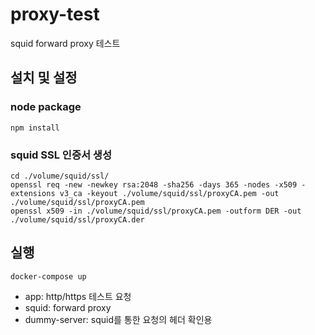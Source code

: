 # proxy-test
squid forward proxy 테스트

## 설치 및 설정
### node package
```shell
npm install
```

### squid SSL 인증서 생성
```shell
cd ./volume/squid/ssl/
openssl req -new -newkey rsa:2048 -sha256 -days 365 -nodes -x509 -extensions v3_ca -keyout ./volume/squid/ssl/proxyCA.pem -out ./volume/squid/ssl/proxyCA.pem
openssl x509 -in ./volume/squid/ssl/proxyCA.pem -outform DER -out ./volume/squid/ssl/proxyCA.der
```

## 실행
```shell
docker-compose up
```

* app: http/https 테스트 요청
* squid: forward proxy
* dummy-server: squid를 통한 요청의 헤더 확인용